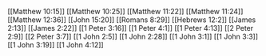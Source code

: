 [[Matthew 10:15]]
[[Matthew 10:25]]
[[Matthew 11:22]]
[[Matthew 11:24]]
[[Matthew 12:36]]
[[John 15:20]]
[[Romans 8:29]]
[[Hebrews 12:2]]
[[James 2:13]]
[[James 2:22]]
[[1 Peter 3:16]]
[[1 Peter 4:1]]
[[1 Peter 4:13]]
[[2 Peter 2:9]]
[[2 Peter 3:7]]
[[1 John 2:5]]
[[1 John 2:28]]
[[1 John 3:1]]
[[1 John 3:3]]
[[1 John 3:19]]
[[1 John 4:12]]
